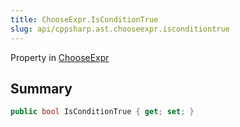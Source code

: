 ```yaml
---
title: ChooseExpr.IsConditionTrue
slug: api/cppsharp.ast.chooseexpr.isconditiontrue
---
```

Property in [ChooseExpr](/api/cppsharp/ast/chooseexpr)

## Summary



```csharp
public bool IsConditionTrue { get; set; }
```

